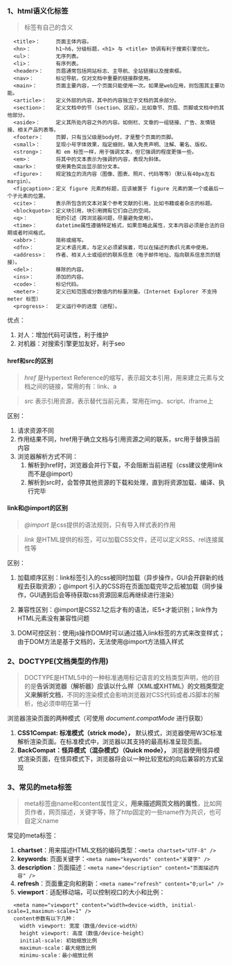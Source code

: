 <!--
 * @Author: zhengxb zhengxb@hsmap.com
 * @Date: 2022-05-11 21:04:30
 * @LastEditors: zhengxb zhengxb@hsmap.com
 * @LastEditTime: 2022-05-12 19:27:11
 * @FilePath: \面试\html.md
 * @Description: 这是默认设置,请设置`customMade`, 打开koroFileHeader查看配置 进行设置: https://github.com/OBKoro1/koro1FileHeader/wiki/%E9%85%8D%E7%BD%AE
-->
### 1、html语义化标签
> 标签有自己的含义
```
  <title>：     页面主体内容。
  <hn>：        h1~h6，分级标题，<h1> 与 <title> 协调有利于搜索引擎优化。
  <ul>：        无序列表。
  <li>：        有序列表。
  <header>：    页眉通常包括网站标志、主导航、全站链接以及搜索框。
  <nav>：       标记导航，仅对文档中重要的链接群使用。
  <main>：      页面主要内容，一个页面只能使用一次。如果是web应用，则包围其主要功能。
  <article>：   定义外部的内容，其中的内容独立于文档的其余部分。
  <section>：   定义文档中的节（section、区段）。比如章节、页眉、页脚或文档中的其他部分。
  <aside>：     定义其所处内容之外的内容。如侧栏、文章的一组链接、广告、友情链接、相关产品列表等。
  <footer>：    页脚，只有当父级是body时，才是整个页面的页脚。
  <small>：     呈现小号字体效果，指定细则，输入免责声明、注解、署名、版权。
  <strong>：    和 em 标签一样，用于强调文本，但它强调的程度更强一些。
  <em>：        将其中的文本表示为强调的内容，表现为斜体。
  <mark>：      使用黄色突出显示部分文本。
  <figure>：    规定独立的流内容（图像、图表、照片、代码等等）（默认有40px左右margin）。
  <figcaption>：定义 figure 元素的标题，应该被置于 figure 元素的第一个或最后一个子元素的位置。
  <cite>：      表示所包含的文本对某个参考文献的引用，比如书籍或者杂志的标题。
  <blockquoto>：定义块引用，块引用拥有它们自己的空间。
  <q>：         短的引述（跨浏览器问题，尽量避免使用）。
  <time>：      datetime属性遵循特定格式，如果忽略此属性，文本内容必须是合法的日期或者时间格式。
  <abbr>：      简称或缩写。
  <dfn>：       定义术语元素，与定义必须紧挨着，可以在描述列表dl元素中使用。
  <address>：   作者、相关人士或组织的联系信息（电子邮件地址、指向联系信息页的链接）。
  <del>：       移除的内容。
  <ins>：       添加的内容。
  <code>：      标记代码。
  <meter>：     定义已知范围或分数值内的标量测量。（Internet Explorer 不支持 meter 标签）
  <progress>：  定义运行中的进度（进程）。
```
优点：
  1. 对人：增加代码可读性，利于维护
  2. 对机器：对搜索引擎更加友好，利于seo

#### href和src的区别
  > *href* 是Hypertext Reference的缩写，表示超文本引用，用来建立元素与文档之间的链接，常用的有：link、a

  > *src* 表示引用资源，表示替代当前元素，常用在img、script、iframe上

  区别：
  1. 请求资源不同
  2. 作用结果不同，href用于确立文档与引用资源之间的联系，src用于替换当前内容
  3. 浏览器解析方式不同：
     1. 解析到href时，浏览器会并行下载，不会阻断当前进程（css建议使用link而不是@import）
     2. 解析到src时，会暂停其他资源的下载和处理，直到将资源加载、编译、执行完毕

#### link和@import的区别
> *@import* 是css提供的语法规则，只有导入样式表的作用

> *link* 是HTML提供的标签，可以加载CSS文件，还可以定义RSS、rel连接属性等

区别：

1. 加载顺序区别：link标签引入的css被同时加载（异步操作，GUI会开辟新的线程去获取资源）；@import 引入的CSS将在页面加载完毕之后被加载（同步操作，GUI遇到后会等待获取css资源回来后再继续进行渲染）

2. 兼容性区别：@import是CSS2.1之后才有的语法，IE5+才能识别；link作为HTML元素没有兼容性问题


3. DOM可控区别：使用js操作DOM时可以通过插入link标签的方式来改变样式；由于DOM方法是基于文档的，无法使用@import方法插入样式

### 2、DOCTYPE(文档类型的作用)
> DOCTYPE是HTML5中的一种标准通用标记语言的文档类型声明，他的目的是**告诉浏览器（解析器）应该以什么样（XML或XHTML）的文档类型定义来解析文档**，不同的渲染模式会影响浏览器对CSS代码或者JS脚本的解析，他必须申明在第一行

浏览器渲染页面的两种模式（可使用 *document.compatMode* 进行获取）

1. **CSS1Compat: 标准模式（strick mode），** 默认模式，浏览器使用W3C标准解析渲染页面。在标准模式中，浏览器以其支持的最高标准呈现页面。
2. **BackCompat：怪异模式（混杂模式）（Quick mode），** 浏览器使用怪异模式渲染页面，在怪异模式下，浏览器将会以一种比较宽松的向后兼容的方式呈现

### 3、常见的meta标签
> meta标签由name和content属性定义，**用来描述网页文档的属性**，比如网页作者，网页描述，关键字等，除了http固定的一些name作为共识，也可自定义name

常见的meta标签：
1. **chartset**：用来描述HTML文档的编码类型：```<meta chartset="UTF-8" />```
2. **keywords**: 页面关键字：```<meta name="keywords" content="关键字" />```
3. **description**：页面描述：```<meta name="description" content="页面描述内容" />```
4. **refresh**：页面重定向和刷新：```<meta name="refresh" content="0;url=" />```
5. **viewport**：适配移动端，可以控制视口的大小和比例：
```
  <meta name="viewport" content="width=device-width, initial-scale=1,maximun-scale=1" />
  content参数有以下几种：
    width viewport: 宽度（数值/device-width）
    height viewport: 高度（数值/device-height）
    initial-scale: 初始缩放比例
    maximun-scale：最大缩放比例
    minimu-scale：最小缩放比例
```